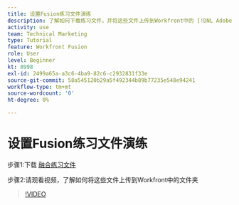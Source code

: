 ```yaml
---
title: 设置Fusion练习文件演练
description: 了解如何下载练习文件，并将这些文件上传到Workfront中的 [!DNL Adobe Workfront Fusion].
activity: use
team: Technical Marketing
type: Tutorial
feature: Workfront Fusion
role: User
level: Beginner
kt: 8998
exl-id: 2499a65a-a3c6-4ba9-82c6-c2932831f33e
source-git-commit: 58a545120b29a5f492344b89b77235e548e94241
workflow-type: tm+mt
source-wordcount: '0'
ht-degree: 0%

---
```


# 设置Fusion练习文件演练

步骤1:下载 [融合练习文件](/help/assets/fusion-exercise-files.zip)

步骤2:请观看视频，了解如何将这些文件上传到Workfront中的文件夹

>[!VIDEO](https://video.tv.adobe.com/v/335258/?quality=12)
